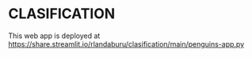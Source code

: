 # CLASIFICATION

This web app is deployed at https://share.streamlit.io/rlandaburu/clasification/main/penguins-app.py
